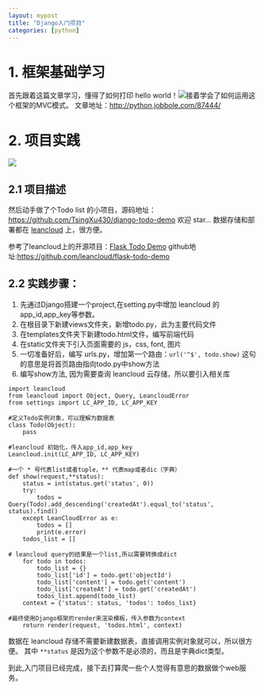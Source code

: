 ```yaml
---
layout: mypost
title: "Django入门项目"
categories: [python]
--- 
```


# 1. 框架基础学习
首先跟着这篇文章学习，懂得了如何打印 hello world！![](https://upload-images.jianshu.io/upload_images/2376873-d3a5e96a6546490a.png?imageMogr2/auto-orient/strip%7CimageView2/2/w/1240)接着学会了如何运用这个框架的MVC模式。
文章地址：http://python.jobbole.com/87444/

# 2. 项目实践

![](https://upload-images.jianshu.io/upload_images/2376873-ccb4803c72883feb.png?imageMogr2/auto-orient/strip%7CimageView2/2/w/1240)

## 2.1 项目描述

 然后动手做了个Todo list 的小项目，源码地址：https://github.com/TsingXu430/django-todo-demo
欢迎 star...
数据存储和部署都在 [leancloud](https://leancloud.cn/docs/leanengine_webhosting_guide-python.html) 上，很方便。

参考了leancloud上的开源项目：[Flask Todo Demo](https://leancloud.cn/docs/demo.html#/python)
github地址:https://github.com/leancloud/flask-todo-demo

## 2.2 实践步骤：

1. 先通过Django搭建一个project,在setting.py中增加 leancloud 的app_id,app_key等参数。
2. 在根目录下新建views文件夹，新增todo.py，此为主要代码文件
3. 在templates文件夹下新建todo.html文件，编写前端代码
4. 在static文件夹下引入页面需要的 js，css, font, 图片
5. 一切准备好后，编写 urls.py，增加第一个路由：``` url('^$', todo.show) ```
这句的意思是将首页路由指向todo.py中show方法
6. 编写show方法, 因为需要查询 leancloud 云存储，所以要引入相关库

```
import leancloud
from leancloud import Object, Query, LeancloudError
from settings import LC_APP_ID, LC_APP_KEY

#定义Todo实例对象，可以理解为数据表
class Todo(Object):
    pass

#leancloud 初始化，传入app_id,app_key
Leancloud.init(LC_APP_ID, LC_APP_KEY)  

#一个 * 号代表list或者tuple，** 代表map或者dic（字典）
def show(request,**status):
    status = int(status.get('status', 0))
    try:
        todos = Query(Todo).add_descending('createdAt').equal_to('status', status).find()
    except LeanCloudError as e:
        todos = []
        print(e.error)
    todos_list = []

# leancloud query的结果是一个list,所以需要转换成dict
    for todo in todos:
        todo_list = {}
        todo_list['id'] = todo.get('objectId')
        todo_list['content'] = todo.get('content')
        todo_list['createAt'] = todo.get('createdAt')
        todos_list.append(todo_list)
    context = {'status': status, 'todos': todos_list}

#最终使用Django框架的render来渲染模板，传入参数为context
    return render(request, 'todos.html', context)
```

数据在 leancloud 存储不需要新建数据表，直接调用实例对象就可以，所以很方便。
其中 `**status` 是因为这个参数不是必须的，而且是字典dict类型。

到此,入门项目已经完成，接下去打算爬一些个人觉得有意思的数据做个web服务。


